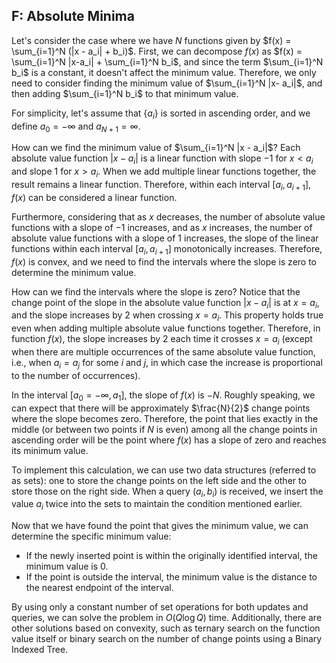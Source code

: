 <!-- ## F: Absolute Minima

$N$ 個の関数が与えられており、$f(x) = \sum N_{i=1}^N (|x - a_i| + b_i)$ となっている時を考えます。まず、$f(x) = \sum_{i=1}^N |x-a_i| + \sum_{i=1}^N b_i $ と分解でき、項 $\sum_{i=1}^N b_i$ は定数であるため、最小値を考える際には影響を与えない 事が分かります。よって、$\sum_{i=1}^N |x- a_i|$ の最小値を与える x を求め、その最小値に $\sum_{i=1}^N b_i$ を足したものを 出力すれば良いです。

以下、簡単のため、$\{a_i\}$ が昇順に整列されていると仮定し、$a_0 = −\infty, a_{N+1} = \infty$ とおくことにします。

$\sum^N_{i=1} |x − a_i|$ の最小値はどのようにして求めれば良いでしょうか？今、$i$ 番目の絶対値関数 $|x − a_i|$ は $x < a_i$ において傾き $−1$ の $1$ 次関数、$x > a_i$ において傾き $1$ の $1$ 次関数になっています。$1$ 次関数同士を足 し合わせても $1$ 次関数になる事を考えると、$i = 0, \cdots , N$ それぞれにおいて、区間 $[a_i, a_{i+1}]$ 内で $f(x)$ は $1$ 次 関数と見做すことができます。

更に、$x$ が小さいほど、$N$ 個の関数の内、傾きが $−1$ であるような絶対値関数が増え、$x$ が大きいほど傾き が $1$ であるような絶対値関数が増えることを考えると、$f(x)$ の各区間 $[a_i, a_{i+1}]$ 内における $1$ 次関数の傾きは 単調に増加します（これは凸関数の和は凸関数ということから考えても良いです）。よって、これは凸関数で あり、傾きが $0$ であるような区間（実際には $1$ 点のみからなる区間になっている可能性もあります）を求め、その区間内の点を $1$ つ出力すれば良い、ということが分かります。

傾きが $0$ であるような区間をどのようにして求めれば良いでしょうか？ここで、絶対値関数 $|x − a_i|$ にお
いて、傾きの変化点は $x = a_i$ であり、$x = a_i$ を “またいだ” 時に傾きが $2$ だけ増えることに注目します。こ のことは、複数の絶対値関数を足し合わせても変わることはありません。すなわち、関数 $f(x)$ においても、$x = a_i$ を “またいだ” 際、傾きは $2$ だけ増加します（ただし、同じ絶対値関数が複数含まれる時、すなわち $a_i = a_j$ となる $i, j$ が存在するような場合には、含まれる個数分だけ増加することに注意してください）。

そして、区間 $[a_0 = −\infty, a_1]$ において、$f(x)$ の傾きは $−N$ であるため、大雑把に言えば、$\dfrac{N}{2}$ 個の変化点を “またぐ” と傾きが $0$ となることが分かります。すなわち、昇順に並べた全ての変化点の内、ちょうど真ん中 にある変化点（$N$ が偶数の場合には真ん中にある $2$ つの変化点の間）において $f(x)$ は傾きが $0$ となり、最小 値を取ります。

この計算方法を実装する際には、変化点をソートした状態で格納してくれるデータ構造（以下セットと呼
ぶ）を $2$ 個用います（例えば C++ では multiset です）。片方のセットには昇順に並べた変化点の内、左半分 を、もう片方のセットには右半分を全て管理させます。この時、$1$ つ目のセットの最右点と $2$ つ目のセットの 最左点の間の区間において $f(x)$ は傾き $0$ となります。

更新クエリ $(a_i, b_i)$ が来た際には、値 $a_i$ を $2$ 個、元と同じ条件（左半分を片方のセット、右半分をもう片方 のセット）を満たすよう適切にセットに挿入すれば良いです（変化点をあえて $2$ 個挿入することによって、「$1$ つの変化点につき傾きが $1$ 変わる」と思うことが出来、シンプルになります）。

さて、最小値を与える点は分かったので、具体的な最小値を求めます。これは、
* 新しく挿入された点が、元々最小値を与えた区間に含まれるならば $0$
* 区間から外れているならば、区間の端点との距離（どちらか短い方）

を元の最小値に足したものになります。

以上から、更新・求値両方を高々定数回のセットの操作のみによって実現する事ができ、$O(Q \log Q)$ で問
題を解くことができます。また、凸性に基づいた値自体に対する三分探索や、Binary Indexed Tree を用いた 変化点の個数に関する二分探索を行う解法も存在します。 -->

## F: Absolute Minima

Let's consider the case where we have $N$ functions given by $f(x) = \sum_{i=1}^N (|x - a_i| + b_i)$. First, we can decompose $f(x)$ as $f(x) = \sum_{i=1}^N |x-a_i| + \sum_{i=1}^N b_i$, and since the term $\sum_{i=1}^N b_i$ is a constant, it doesn't affect the minimum value. Therefore, we only need to consider finding the minimum value of $\sum_{i=1}^N |x- a_i|$, and then adding $\sum_{i=1}^N b_i$ to that minimum value.

For simplicity, let's assume that $\{a_i\}$ is sorted in ascending order, and we define $a_0 = -\infty$ and $a_{N+1} = \infty$.

How can we find the minimum value of $\sum_{i=1}^N |x - a_i|$? Each absolute value function $|x - a_i|$ is a linear function with slope $-1$ for $x < a_i$ and slope $1$ for $x > a_i$. When we add multiple linear functions together, the result remains a linear function. Therefore, within each interval $[a_i, a_{i+1}]$, $f(x)$ can be considered a linear function.

Furthermore, considering that as $x$ decreases, the number of absolute value functions with a slope of $-1$ increases, and as $x$ increases, the number of absolute value functions with a slope of $1$ increases, the slope of the linear functions within each interval $[a_i, a_{i+1}]$ monotonically increases. Therefore, $f(x)$ is convex, and we need to find the intervals where the slope is zero to determine the minimum value.

How can we find the intervals where the slope is zero? Notice that the change point of the slope in the absolute value function $|x - a_i|$ is at $x = a_i$, and the slope increases by $2$ when crossing $x = a_i$. This property holds true even when adding multiple absolute value functions together. Therefore, in function $f(x)$, the slope increases by $2$ each time it crosses $x = a_i$ (except when there are multiple occurrences of the same absolute value function, i.e., when $a_i = a_j$ for some $i$ and $j$, in which case the increase is proportional to the number of occurrences).

In the interval $[a_0 = -\infty, a_1]$, the slope of $f(x)$ is $-N$. Roughly speaking, we can expect that there will be approximately $\frac{N}{2}$ change points where the slope becomes zero. Therefore, the point that lies exactly in the middle (or between two points if $N$ is even) among all the change points in ascending order will be the point where $f(x)$ has a slope of zero and reaches its minimum value.

To implement this calculation, we can use two data structures (referred to as sets): one to store the change points on the left side and the other to store those on the right side. When a query $(a_i, b_i)$ is received, we insert the value $a_i$ twice into the sets to maintain the condition mentioned earlier. 

Now that we have found the point that gives the minimum value, we can determine the specific minimum value:
- If the newly inserted point is within the originally identified interval, the minimum value is $0$.
- If the point is outside the interval, the minimum value is the distance to the nearest endpoint of the interval.

By using only a constant number of set operations for both updates and queries, we can solve the problem in $O(Q \log Q)$ time. Additionally, there are other solutions based on convexity, such as ternary search on the function value itself or binary search on the number of change points using a Binary Indexed Tree.